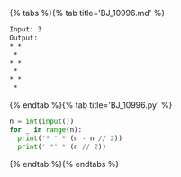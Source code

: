 {% tabs %}{% tab title='BJ_10996.md' %}

```txt
Input: 3
Output:
* *
 *
* *
 *
* *
 *
```

{% endtab %}{% tab title='BJ_10996.py' %}

```py
n = int(input())
for _ in range(n):
  print('* ' * (n - n // 2))
  print(' *' * (n // 2))
```

{% endtab %}{% endtabs %}

